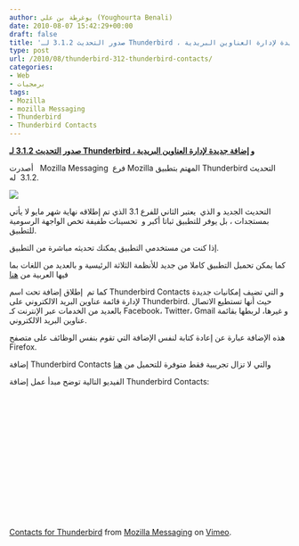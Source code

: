 ```yaml
---
author: يوغرطة بن علي (Youghourta Benali)
date: 2010-08-07 15:42:29+00:00
draft: false
title: 'صدور التحديث 3.1.2 لـ Thunderbird ، و إضافة جديدة لإدارة العناوين البريدية  '
type: post
url: /2010/08/thunderbird-312-thunderbird-contacts/
categories:
- Web
- برمجيات
tags:
- Mozilla
- mozilla Messaging
- Thunderbird
- Thunderbird Contacts
---
```


**[صدور التحديث 3.1.2 لـ Thunderbird ، و إضافة جديدة لإدارة العناوين البريدية](https://www.it-scoop.com/2010/08/thunderbird-312-thunderbird-contacts)**




أصدرت   Mozilla Messaging  فرع Mozilla المهتم بتطبيق Thunderbird التحديث 3.1.2  له.




[![](https://www.it-scoop.com/wp-content/uploads/2010/08/thunderbird-logo.png)
](https://www.it-scoop.com/2010/08/thunderbird-312-thunderbird-contacts)


التحديث الجديد و الذي  يعتبر الثاني للفرع 3.1 الذي تم إطلاقه نهاية شهر مايو لا يأتي بمستجدات ، بل يوفر للتطبيق ثباتا أكبر و  تحسينات طفيفة تخص الواجهة الرسومية للتطبيق.

إذا كنت من مستخدمي التطبيق يمكنك تحديثه مباشرة من التطبيق.

كما يمكن تحميل التطبيق كاملا من جديد للأنظمة الثلاثة الرئيسية و بالعديد من اللغات بما فيها العربية من [هنا](http://www.mozillamessaging.com/en-US/thunderbird/all.html)

كما تم  إطلاق إضافة تحت اسم Thunderbird Contacts و التي تضيف إمكانيات جديدة لإدارة قائمة عناوين البريد الالكتروني على Thunderbird. حيث أنها تستطيع الاتصال بالعديد من الخدمات عبر الإنترنت كـ Facebook، Twitter، Gmail و غيرها، لربطها بقائمة عناوين البريد الالكتروني.

هذه الإضافة عبارة عن إعادة كتابة لنفس الإضافة التي تقوم بنفس الوظائف على متصفح Firefox.

إضافة Thunderbird Contacts والتي لا تزال تجريبية فقط متوفرة للتحميل من [هنا](https://addons.mozilla.org/fr/thunderbird/addon/211329/)

الفيديو التالية توضح مبدأ عمل إضافة Thunderbird Contacts:

<!-- more -->



<object classid="clsid:d27cdb6e-ae6d-11cf-96b8-444553540000" width="400" codebase="http://download.macromedia.com/pub/shockwave/cabs/flash/swflash.cab#version=6,0,40,0" height="225"><embed src="http://vimeo.com/moogaloop.swf?clip_id=13858695&server=vimeo.com&show_title=1&show_byline=1&show_portrait=1&color=&fullscreen=1&autoplay=0&loop=0" allowscriptaccess="always" height="225" width="400" allowfullscreen="true" type="application/x-shockwave-flash"></embed></object>

[Contacts for Thunderbird](http://vimeo.com/13858695) from [Mozilla Messaging](http://vimeo.com/mozillamessaging) on [Vimeo](http://vimeo.com).
